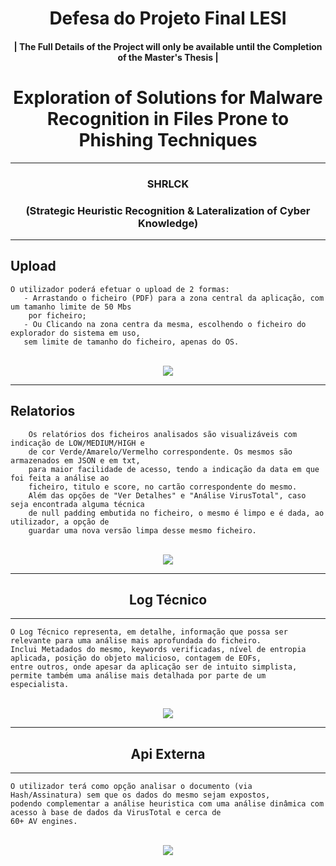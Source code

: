# <h1 align="center"><b> Defesa do Projeto Final LESI </b></h1>
<h4 align="center">| The Full Details of the Project will only be available until the Completion of the Master's Thesis |</h4>

# <h1 align="center"><b>Exploration of Solutions for Malware Recognition in Files Prone to Phishing Techniques</b></h1>

---

<h3 align="center">SHRLCK</h4>
<h3 align="center">(Strategic Heuristic Recognition & Lateralization of Cyber Knowledge) </h4>


---

<h2>Upload</h2>

    O utilizador poderá efetuar o upload de 2 formas:
       - Arrastando o ficheiro (PDF) para a zona central da aplicação, com um tamanho limite de 50 Mbs 
        por ficheiro;
       - Ou Clicando na zona centra da mesma, escolhendo o ficheiro do explorador do sistema em uso, 
       sem limite de tamanho do ficheiro, apenas do OS.

<br>

<div align="center">
  <img src = "https://github.com/user-attachments/assets/90717a1b-afb7-40ee-b791-1c98854183fb">
</div>

---

<h2>Relatorios</h2>

        Os relatórios dos ficheiros analisados são visualizáveis com indicação de LOW/MEDIUM/HIGH e 
        de cor Verde/Amarelo/Vermelho correspondente. Os mesmos são armazenados em JSON e em txt, 
        para maior facilidade de acesso, tendo a indicação da data em que foi feita a análise ao 
        ficheiro, titulo e score, no cartão correspondente do mesmo.
        Além das opções de "Ver Detalhes" e "Análise VirusTotal", caso seja encontrada alguma técnica 
        de null padding embutida no ficheiro, o mesmo é limpo e é dada, ao utilizador, a opção de 
        guardar uma nova versão limpa desse mesmo ficheiro.

<br>

<div align="center">
  <img src = "https://github.com/user-attachments/assets/c10e14e2-5a14-4c46-a792-17f7af68b666">
</div>

---

<h2 align="center">Log Técnico</h2>

---

    O Log Técnico representa, em detalhe, informação que possa ser relevante para uma análise mais aprofundada do ficheiro.
    Inclui Metadados do mesmo, keywords verificadas, nível de entropia aplicada, posição do objeto malicioso, contagem de EOFs, 
    entre outros, onde apesar da aplicação ser de intuito simplista, permite também uma análise mais detalhada por parte de um especialista.


<br>

<div align="center">
  <img src = "https://github.com/user-attachments/assets/615d3339-125b-400c-8e2d-81c3940a48ed">
</div>

---

<h2 align="center">Api Externa</h2>

---

    O utilizador terá como opção analisar o documento (via Hash/Assinatura) sem que os dados do mesmo sejam expostos, 
    podendo complementar a análise heuristica com uma análise dinâmica com acesso à base de dados da VirusTotal e cerca de
    60+ AV engines. 


<br>

<div align="center">
  <img src = "https://github.com/user-attachments/assets/fce51118-9644-4a32-abcb-dab06ff4d959">
</div>


